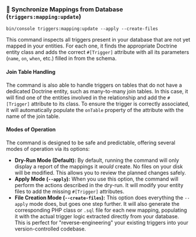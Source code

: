 ### 🔄 Synchronize Mappings from Database (`triggers:mapping:update`)

```
bin/console triggers:mapping:update --apply --create-files
```

This command inspects all triggers present in your database that are not yet mapped in your entities. For each one, it finds the appropriate Doctrine entity class and adds the correct `#[Trigger]` attribute with all its parameters (`name`, `on`, `when`, etc.) filled in from the schema.

#### Join Table Handling

The command is also able to handle triggers on tables that do not have a dedicated Doctrine entity, such as many-to-many join tables. In this case, it will find one of the entities involved in the relationship and add the `#[Trigger]` attribute to its class. To ensure the trigger is correctly associated, it will automatically populate the `onTable` property of the attribute with the name of the join table.

#### Modes of Operation

The command is designed to be safe and predictable, offering several modes of operation via its options:

* **Dry-Run Mode (Default):** By default, running the command will only display a report of the mappings it *would* create. No files on your disk will be modified. This allows you to review the planned changes safely.
* **Apply Mode (`--apply`):** When you use this option, the command will perform the actions described in the dry-run. It will modify your entity files to add the missing `#[Trigger]` attributes.
* **File Creation Mode (`--create-files`):** This option does everything the `--apply` mode does, but goes one step further. It will also generate the corresponding PHP class or `.sql` file for each new mapping, populating it with the actual trigger logic extracted directly from your database. This is perfect for "reverse-engineering" your existing triggers into your version-controlled codebase.
